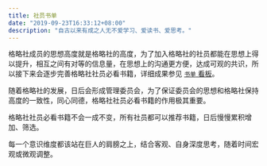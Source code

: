 ```yaml
---
title: 社员书单
date: "2019-09-23T16:33:12+08:00"
description: "自古以来有成之人无不爱学习、爱读书、爱思考。"
---
```


格略社成员的思想高度就是格略社的高度，为了加入格略社的社员都能在思想上得以提升，相互之间有对等的信息量，在思想上的沟通更方便，达成可观的共识，所以接下来会逐步完善格略社社员必看书籍，详细成果参见 [`书单` 看板](https://trello.com/b/HNPO9gua/%E4%B9%A6%E5%8D%95)。

随着格略社的发展，日后会形成管理委员会，为了保证委员会的思想和格略社保持高度的一致性，同心同德，格略社社员必看书籍的作用极其重要。

格略社社员必看书籍不会一成不变，所有社员都可以推荐书籍，日后慢慢累积增加、筛选。

每一个意识维度都该站在巨人的肩膀之上，结合客观、自身深度思考，随着时间宏观或微观调整。